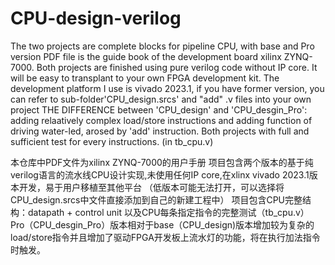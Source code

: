 # CPU-design-verilog
The two projects are complete blocks for pipeline CPU, with base and Pro version
PDF file is the guide book of the development board xilinx ZYNQ-7000.
Both projects are finished using pure verilog code without IP core. It will be easy to transplant to your own FPGA development kit. The development platform I use is vivado 2023.1,
if you have former version, you can refer to sub-folder'CPU_design.srcs' and "add" .v files into your own project
THE DIFFERENCE between 'CPU_design' and 'CPU_desgin_Pro': adding relaatively complex load/store instructions and adding function of driving water-led, arosed by 'add' instruction.
Both projects with full and sufficient test for every instructions. (in tb_cpu.v)

本仓库中PDF文件为xilinx ZYNQ-7000的用户手册
项目包含两个版本的基于纯verilog语言的流水线CPU设计实现,未使用任何IP core,在xlinx vivado 2023.1版本开发，易于用户移植至其他平台
（低版本可能无法打开，可以选择将CPU_design.srcs中文件直接添加到自己的新建工程中）
项目包含CPU完整结构：datapath + control unit 以及CPU每条指定指令的完整测试（tb_cpu.v）
Pro（CPU_desgin_Pro）版本相对于base（CPU_design)版本增加较为复杂的load/store指令并且增加了驱动FPGA开发板上流水灯的功能，将在执行加法指令时触发。
